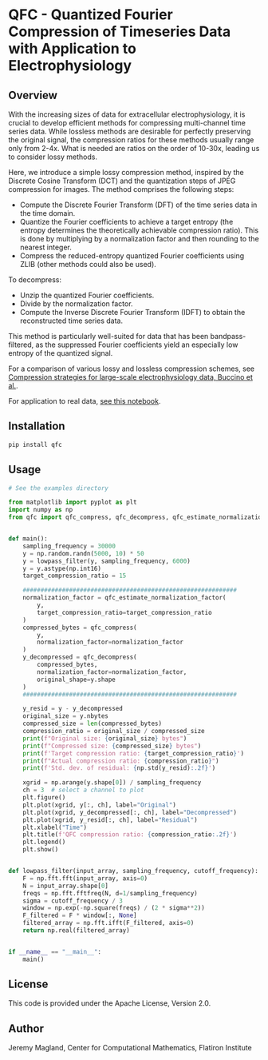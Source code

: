 # QFC - Quantized Fourier Compression of Timeseries Data with Application to Electrophysiology

## Overview

With the increasing sizes of data for extracellular electrophysiology, it is crucial to develop efficient methods for compressing multi-channel time series data. While lossless methods are desirable for perfectly preserving the original signal, the compression ratios for these methods usually range only from 2-4x. What is needed are ratios on the order of 10-30x, leading us to consider lossy methods.

Here, we introduce a simple lossy compression method, inspired by the Discrete Cosine Transform (DCT) and the quantization steps of JPEG compression for images. The method comprises the following steps:
* Compute the Discrete Fourier Transform (DFT) of the time series data in the time domain.
* Quantize the Fourier coefficients to achieve a target entropy (the entropy determines the theoretically achievable compression ratio). This is done by multiplying by a normalization factor and then rounding to the nearest integer.
* Compress the reduced-entropy quantized Fourier coefficients using ZLIB (other methods could also be used).

To decompress:
* Unzip the quantized Fourier coefficients.
* Divide by the normalization factor.
* Compute the Inverse Discrete Fourier Transform (IDFT) to obtain the reconstructed time series data.

This method is particularly well-suited for data that has been bandpass-filtered, as the suppressed Fourier coefficients yield an especially low entropy of the quantized signal.

For a comparison of various lossy and lossless compression schemes, see [Compression strategies for large-scale electrophysiology data, Buccino et al.](https://www.biorxiv.org/content/10.1101/2023.05.22.541700v2.full.pdf).

For application to real data, [see this notebook](https://github.com/magland/qfc/blob/main/qfc.ipynb).

## Installation

```bash
pip install qfc
```

## Usage

```python
# See the examples directory

from matplotlib import pyplot as plt
import numpy as np
from qfc import qfc_compress, qfc_decompress, qfc_estimate_normalization_factor


def main():
    sampling_frequency = 30000
    y = np.random.randn(5000, 10) * 50
    y = lowpass_filter(y, sampling_frequency, 6000)
    y = y.astype(np.int16)
    target_compression_ratio = 15

    ############################################################
    normalization_factor = qfc_estimate_normalization_factor(
        y,
        target_compression_ratio=target_compression_ratio
    )
    compressed_bytes = qfc_compress(
        y,
        normalization_factor=normalization_factor
    )
    y_decompressed = qfc_decompress(
        compressed_bytes,
        normalization_factor=normalization_factor,
        original_shape=y.shape
    )
    ############################################################

    y_resid = y - y_decompressed
    original_size = y.nbytes
    compressed_size = len(compressed_bytes)
    compression_ratio = original_size / compressed_size
    print(f"Original size: {original_size} bytes")
    print(f"Compressed size: {compressed_size} bytes")
    print(f'Target compression ratio: {target_compression_ratio}')
    print(f"Actual compression ratio: {compression_ratio}")
    print(f'Std. dev. of residual: {np.std(y_resid):.2f}')

    xgrid = np.arange(y.shape[0]) / sampling_frequency
    ch = 3  # select a channel to plot
    plt.figure()
    plt.plot(xgrid, y[:, ch], label="Original")
    plt.plot(xgrid, y_decompressed[:, ch], label="Decompressed")
    plt.plot(xgrid, y_resid[:, ch], label="Residual")
    plt.xlabel("Time")
    plt.title(f'QFC compression ratio: {compression_ratio:.2f}')
    plt.legend()
    plt.show()


def lowpass_filter(input_array, sampling_frequency, cutoff_frequency):
    F = np.fft.fft(input_array, axis=0)
    N = input_array.shape[0]
    freqs = np.fft.fftfreq(N, d=1/sampling_frequency)
    sigma = cutoff_frequency / 3
    window = np.exp(-np.square(freqs) / (2 * sigma**2))
    F_filtered = F * window[:, None]
    filtered_array = np.fft.ifft(F_filtered, axis=0)
    return np.real(filtered_array)


if __name__ == "__main__":
    main()
```

## License

This code is provided under the Apache License, Version 2.0.


## Author

Jeremy Magland, Center for Computational Mathematics, Flatiron Institute